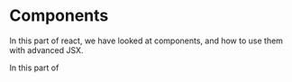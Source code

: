 # Components

In this part of react, we have looked at components, and how to use them with advanced JSX.

In this part of
